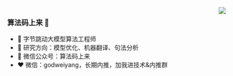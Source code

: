 <img align="right" src="https://github-readme-stats.vercel.app/api?username=godweiyang&show_icons=true&icon_color=CE1D2D&text_color=718096&bg_color=ffffff&hide_title=true" />

### 算法码上来 👋

- :orange_book: 字节跳动大模型算法工程师
- :hammer: 研究方向：模型优化、机器翻译、句法分析
- :ram: 微信公众号：算法码上来
- :heart: 微信：godweiyang，长期内推，加我进技术&内推群
